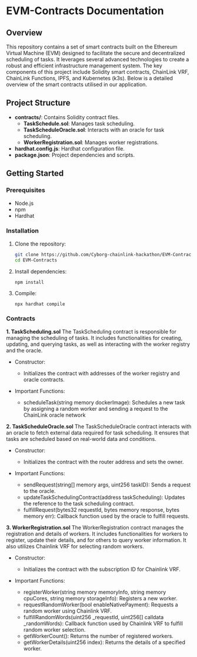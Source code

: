 # EVM-Contracts Documentation

## Overview
This repository contains a set of smart contracts built on the Ethereum Virtual Machine (EVM) designed to facilitate the secure and decentralized scheduling of tasks. It leverages several advanced technologies to create a robust and efficient infrastructure management system. The key components of this project include Solidity smart contracts, ChainLink VRF, ChainLink Functions, IPFS, and Kubernetes (k3s). Below is a detailed overview of the smart contracts utilised in our application.


## Project Structure

- **contracts/**: Contains Solidity contract files.
  - **TaskSchedule.sol**: Manages task scheduling.
  - **TaskScheduleOracle.sol**: Interacts with an oracle for task scheduling.
  - **WorkerRegistration.sol**: Manages worker registrations.
- **hardhat.config.js**: Hardhat configuration file.
- **package.json**: Project dependencies and scripts.

## Getting Started

### Prerequisites
- Node.js
- npm
- Hardhat

### Installation
1. Clone the repository:
   ```bash
   git clone https://github.com/Cyborg-chainlink-hackathon/EVM-Contracts
   cd EVM-Contracts
   ```
2. Install dependencies:
    ```
    npm install
    ```
3. Compile:
   ```
   npx hardhat compile
   ```
### Contracts
**1. TaskScheduling.sol**
The TaskScheduling contract is responsible for managing the scheduling of tasks. It includes functionalities for creating, updating, and querying tasks, as well as interacting with the worker registry and the oracle.

- Constructor:
    - Initializes the contract with addresses of the worker registry and oracle contracts.

- Important Functions:
    - scheduleTask(string memory dockerImage): Schedules a new task by assigning a random worker and sending a request to the ChainLink oracle network


**2. TaskScheduleOracle.sol**
The TaskScheduleOracle contract interacts with an oracle to fetch external data required for task scheduling. It ensures that tasks are scheduled based on real-world data and conditions.

- Constructor:
    - Initializes the contract with the router address and sets the owner.

- Important Functions:
    - sendRequest(string[] memory args, uint256 taskID): Sends a request to the oracle.
    - updateTaskSchedulingContract(address taskScheduling): Updates the reference to the task scheduling contract.
    - fulfillRequest(bytes32 requestId, bytes memory response, bytes memory err): Callback function used by the oracle to fulfill requests.
    
**3. WorkerRegistration.sol**
The WorkerRegistration contract manages the registration and details of workers. It includes functionalities for workers to register, update their details, and for others to query worker information. It also utilizes Chainlink VRF for selecting random workers.


- Constructor:
    - Initializes the contract with the subscription ID for Chainlink VRF.
    

- Important Functions:
    - registerWorker(string memory memoryInfo, string memory cpuCores, string memory storageInfo): Registers a new worker.
    - requestRandomWorker(bool enableNativePayment): Requests a random worker using Chainlink VRF.
    - fulfillRandomWords(uint256 _requestId, uint256[] calldata _randomWords): Callback function used by Chainlink VRF to fulfill random worker selection.
    - getWorkerCount(): Returns the number of registered workers.
    - getWorkerDetails(uint256 index): Returns the details of a specified worker.